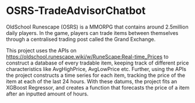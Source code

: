 # OSRS-TradeAdvisorChatbot
OldSchool Runescape (OSRS) is a MMORPG that contains around 2.5million daily players. In the game, players can trade items between themselves through a centralised trading post called the Grand Exchange. 

This project uses the APIs on  https://oldschool.runescape.wiki/w/RuneScape:Real-time_Prices to construct a database of every tradable item, keeping track of different price characteristics like AvgHighPrice, AvgLowPrice etc.
Further, using the APIs the project constructs a time series for each item, tracking the price of the item at each of the last 24 hours. With these datums, the project fits an XGBoost Regressor, and creates a function that forecasts the price of a item after an inputted amount of hours.
